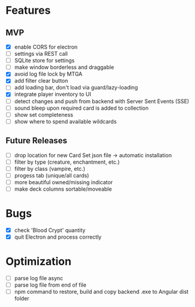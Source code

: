 # Features

## MVP
- [X] enable CORS for electron
- [ ] settings via REST call
- [ ] SQLite store for settings
- [ ] make window borderless and draggable
- [X] avoid log file lock by MTGA
- [X] add filter clear button
- [ ] add loading bar, don't load via guard/lazy-loading
- [X] integrate player inventory to UI
- [ ] detect changes and push from backend with Server Sent Events (SSE)
- [ ] sound bleep upon required card is added to collection
- [ ] show set completeness
- [ ] show where to spend available wildcards

## Future Releases
- [ ] drop location for new Card Set json file -> automatic installation
- [ ] filter by type (creature, enchantment, etc.)
- [ ] filter by class (vampire, etc.)
- [ ] progess tab (unique/all cards)
- [ ] more beautiful owned/missing indicator
- [ ] make deck columns sortable/moveable

# Bugs
- [X] check 'Blood Crypt' quantity
- [X] quit Electron and process correctly

# Optimization
- [ ] parse log file async
- [ ] parse log file from end of file
- [ ] npm command to restore, build and copy backend .exe to Angular dist folder
